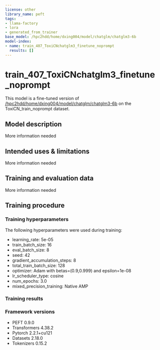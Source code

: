```yaml
---
license: other
library_name: peft
tags:
- llama-factory
- lora
- generated_from_trainer
base_model: /hpc2hdd/home/dxing004/model/chatglm/chatglm3-6b
model-index:
- name: train_407_ToxiCNchatglm3_finetune_noprompt
  results: []
---
```


<!-- This model card has been generated automatically according to the information the Trainer had access to. You
should probably proofread and complete it, then remove this comment. -->

# train_407_ToxiCNchatglm3_finetune_noprompt

This model is a fine-tuned version of [/hpc2hdd/home/dxing004/model/chatglm/chatglm3-6b](https://huggingface.co//hpc2hdd/home/dxing004/model/chatglm/chatglm3-6b) on the ToxiCN_train_noprompt dataset.

## Model description

More information needed

## Intended uses & limitations

More information needed

## Training and evaluation data

More information needed

## Training procedure

### Training hyperparameters

The following hyperparameters were used during training:
- learning_rate: 5e-05
- train_batch_size: 16
- eval_batch_size: 8
- seed: 42
- gradient_accumulation_steps: 8
- total_train_batch_size: 128
- optimizer: Adam with betas=(0.9,0.999) and epsilon=1e-08
- lr_scheduler_type: cosine
- num_epochs: 3.0
- mixed_precision_training: Native AMP

### Training results



### Framework versions

- PEFT 0.9.0
- Transformers 4.38.2
- Pytorch 2.2.1+cu121
- Datasets 2.18.0
- Tokenizers 0.15.2